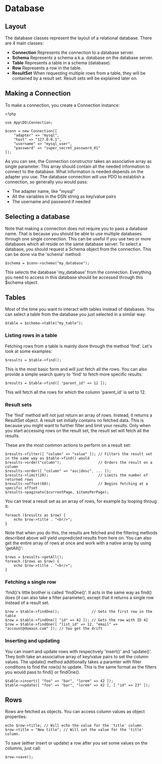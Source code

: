 # Database

## Layout

The database classes represent the layout of a relational database. There are 4 main classes:

- **Connection** Represents the connection to a database server.
- **Schema** Represents a schema a.k.a. database on the database server.
- **Table** Represents a table in a schema (database).
- **Row** Represents a row in the table.
- **ResultSet** When requesting multiple rows from a table, they will be contained by a result set. Result sets will be explained later on.

## Making a Connection

To make a connection, you create a Connection instance:

```
<?php

use App\Db\Connection;

$conn = new Connection([
	"adapter" => "mysql",
	"host" => "127.0.0.1",
	"username" => "mysql_user",
	"password" => "super_secret_password_01"
]);
```

As you can see, the Connection constructor takes an associative array as single parameter. This array should contain all the needed information to connect to the database. What information is needed depends on the adapter you use. The database connection will use PDO to establish a connection, so generally you would pass:

- The adapter name, like "mysql"
- All the variables in the DSN string as key/value pairs
- The username and password if needed

## Selecting a database

Note that making a connection does not require you to pass a database name. That is because you should be able to use multiple databases through one single connection. This can be useful if you use two or more databases which all reside on the same database server. To select a database, you should request a Schema object from the connection. This can be done via the 'schema' method:

```
$schema = $conn->schema("my_database");
```

This selects the database 'my_database' from the connection. Everything you need to access in this database should be accessed through this $schema object.

## Tables

Most of the time you want to interact with tables instead of databases. You can select a table from the database you just selected in a similar way:

```
$table = $schema->table("my_table");
```

### Listing rows in a table

Fetching rows from a table is mainly done through the method 'find'. Let's look at some examples:

```
$results = $table->find();
```

This is the most basic form and will just fetch all the rows.
You can also provide a simple search query to 'find' to fetch more specific results:

```
$results = $table->find([ "parent_id" => 12 ]);
```

This will fetch all the rows for which the column 'parent_id' is set to 12.

### Result sets

The 'find' method will not just return an array of rows. Instead, it returns a ResultSet object. A result set initially contains no fetched data. This is because you might want to further filter and limit your results. Only when you start accessing rows on the result set, the result set will fetch all the results.

These are the most common actions to perform on a result set:

```
$results->filter([ "column" => "value" ]); // Filters the result set in the same way as $table->find() would
$results->order("column");                 // Orders the result on a column
$results->order([ "column" => "asc|desc", ... ]);
$results->limit(20);                       // Limits the number of returned rows
$results->offset(60);                      // Begins fetching at a specific offset
$results->paginate($currentPage, $itemsPerPage);
```

You can treat a result set as an array of rows, for example by looping throug it:

```
foreach ($results as $row) {
    echo $row->title . "<br/>";
}
```

Note that when you do this, the results are fetched and the filtering methods described above will yield unpredicted results from here on. You can also get the entire array of rows at once and work with a native array by using 'getAll()':

```
$rows = $results->getAll();
foreach ($rows as $row) {
    echo $row->title . "<br/>";
}
```

### Fetching a single row

'find()'s little brother is called 'findOne()'. It acts in the same way as find() does (it can also take a filter parameter), except that it returns a single row instead of a result set.

```
$row = $table->findOne();               // Gets the first row in the table
$row = $table->findOne([ "id" => 42 ]); // Gets the row with ID 42
$row = $table->findOne([ "list_id" => 12, "email" => "account@domain.com" ]); // You get the drift
```

### Inserting and updating

You can insert and update rows with respectively 'insert()' and 'update()'. They both take an associative array of key/value pairs to set the column values. The update() method additionally takes a paramter with filter conditions to find the row(s) to update. This is the same format as the filters you would pass to find() or findOne().

```
$table->insert([ "foo" => "bar", "lorem" => 42 ]);
$table->update([ "foo" => "bar", "lorem" => 42 ], [ "id" => 23" ]);
```

## Rows

Rows are fetched as objects. You can access column values as object properties:

```
echo $row->title; // Will echo the value for the 'title' column.
$row->title = "New title"; // Will set the value for the 'title' column.
```

To save (either insert or update) a row after you set some values on the columns, just call:

```
$row->save();
```